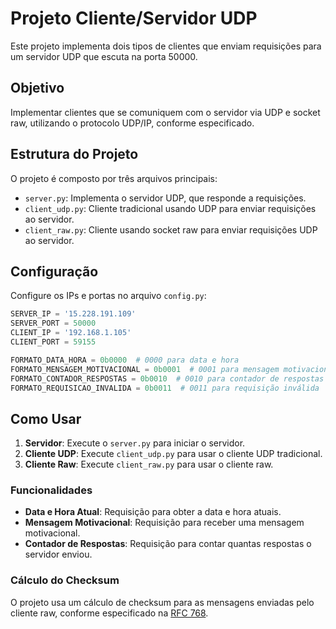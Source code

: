 # Projeto Cliente/Servidor UDP

Este projeto implementa dois tipos de clientes que enviam requisições para um servidor UDP que escuta na porta 50000.

## Objetivo

Implementar clientes que se comuniquem com o servidor via UDP e socket raw, utilizando o protocolo UDP/IP, conforme especificado.

## Estrutura do Projeto

O projeto é composto por três arquivos principais:

- `server.py`: Implementa o servidor UDP, que responde a requisições.
- `client_udp.py`: Cliente tradicional usando UDP para enviar requisições ao servidor.
- `client_raw.py`: Cliente usando socket raw para enviar requisições UDP ao servidor.

## Configuração

Configure os IPs e portas no arquivo `config.py`:

```python
SERVER_IP = '15.228.191.109'
SERVER_PORT = 50000
CLIENT_IP = '192.168.1.105'
CLIENT_PORT = 59155

FORMATO_DATA_HORA = 0b0000  # 0000 para data e hora
FORMATO_MENSAGEM_MOTIVACIONAL = 0b0001  # 0001 para mensagem motivacional
FORMATO_CONTADOR_RESPOSTAS = 0b0010  # 0010 para contador de respostas
FORMATO_REQUISICAO_INVALIDA = 0b0011  # 0011 para requisição inválida
```
## Como Usar

1. **Servidor**: Execute o `server.py` para iniciar o servidor.
2. **Cliente UDP**: Execute `client_udp.py` para usar o cliente UDP tradicional.
3. **Cliente Raw**: Execute `client_raw.py` para usar o cliente raw.

### Funcionalidades

- **Data e Hora Atual**: Requisição para obter a data e hora atuais.
- **Mensagem Motivacional**: Requisição para receber uma mensagem motivacional.
- **Contador de Respostas**: Requisição para contar quantas respostas o servidor enviou.

### Cálculo do Checksum

O projeto usa um cálculo de checksum para as mensagens enviadas pelo cliente raw, conforme especificado na [RFC 768](https://tools.ietf.org/html/rfc768).